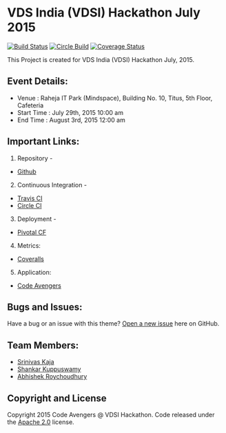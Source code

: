 # VDS India (VDSI) Hackathon July 2015
[![Build Status](https://travis-ci.org/aroychoudhury/VerizonHackathon2015.svg?branch=master)](https://travis-ci.org/aroychoudhury/VerizonHackathon2015)
[![Circle Build](https://circleci.com/gh/aroychoudhury/VerizonHackathon2015.svg?style=shield&circle-token=fea368587681addd9da791dbb7556854dc239dbe)](https://circleci.com/gh/aroychoudhury/VerizonHackathon2015)
[![Coverage Status](https://coveralls.io/repos/aroychoudhury/VerizonHackathon2015/badge.svg?branch=master&service=github)](https://coveralls.io/github/aroychoudhury/VerizonHackathon2015?branch=master)

This Project is created for VDS India (VDSI) Hackathon July, 2015.

## Event Details:

* Venue : Raheja IT Park (Mindspace), Building No. 10, Titus, 5th Floor, Cafeteria
* Start Time : July 29th, 2015 10:00 am
* End Time : August 3rd, 2015 12:00 am

## Important Links:

1. Repository -
* [Github](https://github.com/aroychoudhury/VerizonHackathon2015)
2. Continuous Integration -
* [Travis CI](https://travis-ci.org/aroychoudhury/VerizonHackathon2015)
* [Circle CI](https://circleci.com/gh/aroychoudhury/VerizonHackathon2015) 
3. Deployment -
* [Pivotal CF](https://console.run.pivotal.io)
4. Metrics:
* [Coveralls](https://coveralls.io/github/aroychoudhury/VerizonHackathon2015)
5. Application:
* [Code Avengers](http://codeavengerz.cfapps.io/)

## Bugs and Issues:

Have a bug or an issue with this theme? [Open a new issue](https://github.com/aroychoudhury/VerizonHackathon2015/issues) here on GitHub.

## Team Members:

* [Srinivas Kaja](https://github.com/srinivastyson)
* [Shankar Kuppuswamy](https://github.com/ShaNkar28)
* [Abhishek Roychoudhury](https://github.com/aroychoudhury)

## Copyright and License

Copyright 2015 Code Avengers @ VDSI Hackathon. Code released under the [Apache 2.0](https://github.com/aroychoudhury/VerizonHackathon2015/blob/master/LICENSE) license.
